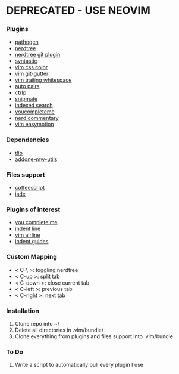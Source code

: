# DEPRECATED - USE NEOVIM

### Plugins
- [pathogen](https://github.com/tpope/vim-pathogen)
- [nerdtree](https://github.com/scrooloose/nerdtree)
- [nerdtree git plugin](https://github.com/Xuyuanp/nerdtree-git-plugin)
- [syntastic](https://github.com/scrooloose/syntastic)
- [vim css color](https://github.com/ap/vim-css-color)
- [vim git-gutter](https://github.com/airblade/vim-gitgutter)
- [vim trailing whitespace](https://github.com/bronson/vim-trailing-whitespace)
- [auto pairs](https://github.com/jiangmiao/auto-pairs)
- [ctrlp](https://github.com/ctrlpvim/ctrlp.vim)
- [snipmate](https://github.com/garbas/vim-snipmate)
- [indexed search](https://github.com/henrik/vim-indexed-search)
- [youcompleteme](https://github.com/Valloric/YouCompleteMe)
- [nerd commentary](https://github.com/scrooloose/nerdcommenter)
- [vim easymotion](https://github.com/easymotion/vim-easymotion)

### Dependencies
- [tlib](https://github.com/tomtom/tlib_vim)
- [addone-mw-utils](https://github.com/MarcWeber/vim-addon-mw-utils)

### Files support
- [coffeescript](https://github.com/kchmck/vim-coffee-script)
- [jade](https://github.com/digitaltoad/vim-jade)

### Plugins of interest
- [you complete me](http://vimawesome.com/plugin/youcompleteme)
- [indent line](http://vimawesome.com/plugin/indentline)
- [vim airline](https://github.com/bling/vim-airline)
- [indent guides](https://github.com/nathanaelkane/vim-indent-guides)

### Custom Mapping
- < C-\ >: toggling nerdtree
- < C-up >: split tab
- < C-down >: close current tab
- < C-left >: previous tab
- < C-right >: next tab

### Installation
1. Clone repo into ~/
2. Delete all directories in .vim/bundle/
3. Clone everything from plugins and files support into .vim/bundle

### To Do
1. Write a script to automatically pull every plugin I use
